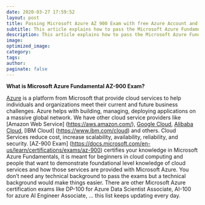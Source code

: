 ```yaml
---
date: 2020-03-27 17:59:52
layout: post
title: Passing Microsoft Azure AZ 900 Exam with free Azure Account and Tutorials
subtitle: This article explains how to pass the Microsoft Azure Fundamentals Certification AZ-900 Exam without paying for tutorials and Microsoft Azure Account.
description: This article explains how to pass the Microsoft Azure Fundamentals Certification AZ-900 Exam without paying for tutorials and Microsoft Azure Account.
image:
optimized_image:
category:
tags:
author:
paginate: false
---
```


**What is Microsoft Azure Fundamental AZ-900 Exam?** 

[Azure](https://docs.microsoft.com/en-us/learn/modules/welcome-to-azure/2-what-is-azure) is a platform from Microsoft that provide cloud services to help individuals and organizations meet their current and future business challenges. Azure helps with building, managing, deploying applications on a massive global network. We have other cloud service providers like [Amazon Web Service] (https://aws.amazon.com/), [Google Cloud](https://aws.amazon.com/), [Alibaba Cloud](https://eu.alibabacloud.com/), [IBM Cloud] (https://www.ibm.com/cloud) and others. Cloud Services reduce cost, increase scalability, availability, reliability, and security.
[AZ-900 Exam] (https://docs.microsoft.com/en-us/learn/certifications/exams/az-900) certifies your knowledge in Microsoft Azure Fundamentals, it is meant for beginners in cloud computing and people that want to demonstrate foundational level knowledge of cloud services and how those services are provided with Microsoft Azure. You don’t need any technical background to pass the exams but a technical background would make things easier. There are other Microsoft Azure certification exams like DP-100 for Azure Data Scientist Associate, AI-100 for azure AI Engineer Associate, … this list keeps updating every day.

